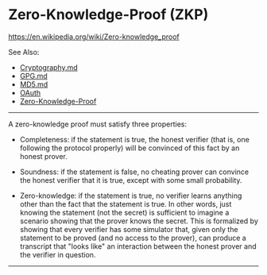 # Zero-Knowledge-Proof (ZKP)

https://en.wikipedia.org/wiki/Zero-knowledge_proof

See Also:

 - [Cryptography.md](Cryptography.md)
 - [GPG.md](Gpg.md)
 - [MD5.md](MD5.md)
 - [OAuth](OAuth.md)
 - [Zero-Knowledge-Proof](ZNP.md)

---

A zero-knowledge proof must satisfy three properties:

 - Completeness: if the statement is true, the honest verifier (that is, one
   following the protocol properly) will be convinced of this fact by an honest prover.
   
 - Soundness: if the statement is false, no cheating prover can convince the honest
   verifier that it is true, except with some small probability.

 - Zero-knowledge: if the statement is true, no verifier learns anything other than the
   fact that the statement is true. In other words, just knowing the statement (not the
   secret) is sufficient to imagine a scenario showing that the prover knows the
   secret. This is formalized by showing that every verifier has some simulator
   that, given only the statement to be proved (and no access to the prover), can
   produce a transcript that "looks like" an interaction between the honest prover and
   the verifier in question.
    
---    
